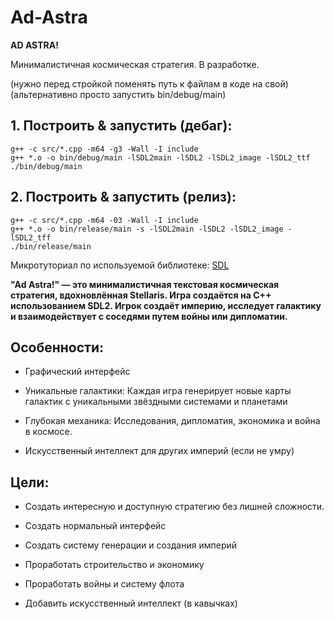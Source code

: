 # Ad-Astra

__AD ASTRA!__

Минималистичная космическая стратегия. В разработке.

(нужно перед стройкой поменять путь к файлам в коде на свой)
(альтернативно просто запустить bin/debug/main)
## 1. Построить & запустить (дебаг):

```shell
g++ -c src/*.cpp -m64 -g3 -Wall -I include
g++ *.o -o bin/debug/main -lSDL2main -lSDL2 -lSDL2_image -lSDL2_ttf
./bin/debug/main
```

## 2. Построить & запустить (релиз):

```shell
g++ -c src/*.cpp -m64 -03 -Wall -I include
g++ *.o -o bin/release/main -s -lSDL2main -lSDL2 -lSDL2_image -lSDL2_tff
./bin/release/main
```

Микротуториал по используемой библиотеке: [SDL](https://wiki.libsdl.org/SDL2/FrontPage)

__"Ad Astra!" — это минималистичная текстовая космическая стратегия, вдохновлённая Stellaris. Игра создаётся на C++ использованием SDL2. Игрок создаёт империю, исследует галактику и взаимодействует с соседями путем войны или дипломатии.__

## Особенности:

- Графический интерфейс

- Уникальные галактики: Каждая игра генерирует новые карты галактик с уникальными звёздными системами и планетами

- Глубокая механика: Исследования, дипломатия, экономика и война в космосе.

- Искусственный интеллект для других империй (если не умру)

## Цели:

- Создать интересную и доступную стратегию без лишней сложности.

- Создать нормальный интерфейс

- Создать систему генерации и создания империй

- Проработать строительство и экономику

- Проработать войны и систему флота

- Добавить искусственный интеллект (в кавычках)
